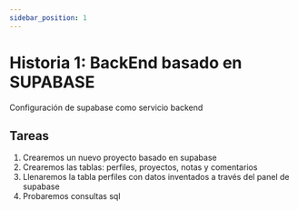```yaml
---
sidebar_position: 1
---
```


# Historia 1: BackEnd basado en SUPABASE


Configuración de supabase como servicio backend

## Tareas
1. Crearemos un nuevo proyecto basado en supabase
2. Crearemos las tablas: perfiles, proyectos, notas y comentarios
3. Llenaremos la tabla perfiles con datos inventados a través del panel de supabase
4. Probaremos consultas sql


